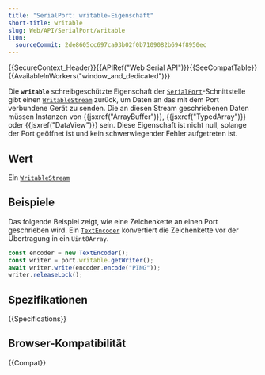 ```yaml
---
title: "SerialPort: writable-Eigenschaft"
short-title: writable
slug: Web/API/SerialPort/writable
l10n:
  sourceCommit: 2de8605cc697ca93b02f0b7109082b694f8950ec
---
```


{{SecureContext_Header}}{{APIRef("Web Serial API")}}{{SeeCompatTable}}{{AvailableInWorkers("window_and_dedicated")}}

Die **`writable`** schreibgeschützte Eigenschaft der [`SerialPort`](/de/docs/Web/API/SerialPort)-Schnittstelle gibt einen [`WritableStream`](/de/docs/Web/API/WritableStream) zurück, um Daten an das mit dem Port verbundene Gerät zu senden. Die an diesen Stream geschriebenen Daten müssen Instanzen von {{jsxref("ArrayBuffer")}}, {{jsxref("TypedArray")}} oder {{jsxref("DataView")}} sein. Diese Eigenschaft ist nicht null, solange der Port geöffnet ist und kein schwerwiegender Fehler aufgetreten ist.

## Wert

Ein [`WritableStream`](/de/docs/Web/API/WritableStream)

## Beispiele

Das folgende Beispiel zeigt, wie eine Zeichenkette an einen Port geschrieben wird. Ein [`TextEncoder`](/de/docs/Web/API/TextEncoder) konvertiert die Zeichenkette vor der Übertragung in ein `Uint8Array`.

```js
const encoder = new TextEncoder();
const writer = port.writable.getWriter();
await writer.write(encoder.encode("PING"));
writer.releaseLock();
```

## Spezifikationen

{{Specifications}}

## Browser-Kompatibilität

{{Compat}}
